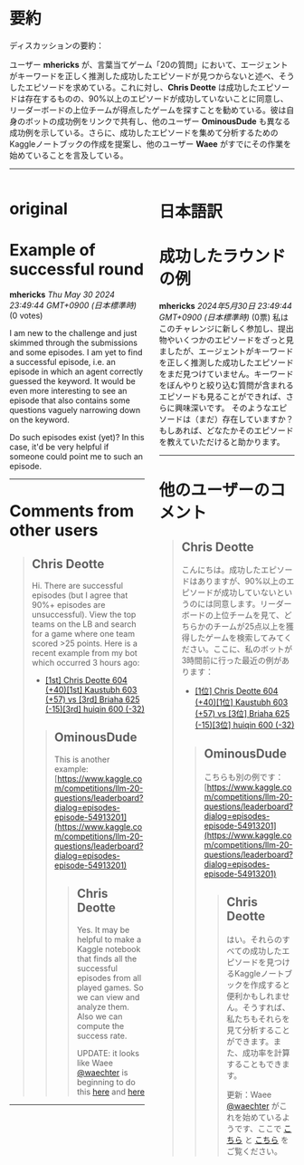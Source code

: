 # 要約 
ディスカッションの要約：

ユーザー **mhericks** が、言葉当てゲーム「20の質問」において、エージェントがキーワードを正しく推測した成功したエピソードが見つからないと述べ、そうしたエピソードを求めている。これに対し、**Chris Deotte** は成功したエピソードは存在するものの、90%以上のエピソードが成功していないことに同意し、リーダーボードの上位チームが得点したゲームを探すことを勧めている。彼は自身のボットの成功例をリンクで共有し、他のユーザー **OminousDude** も異なる成功例を示している。さらに、成功したエピソードを集めて分析するためのKaggleノートブックの作成を提案し、他のユーザー **Waee** がすでにその作業を始めていることを言及している。

---


<style>
.column-left{
  float: left;
  width: 47.5%;
  text-align: left;
}
.column-right{
  float: right;
  width: 47.5%;
  text-align: left;
}
.column-one{
  float: left;
  width: 100%;
  text-align: left;
}
</style>


<div class="column-left">

# original

# Example of successful round

**mhericks** *Thu May 30 2024 23:49:44 GMT+0900 (日本標準時)* (0 votes)

I am new to the challenge and just skimmed through the submissions and some episodes. I am yet to find a successful episode, i.e. an episode in which an agent correctly guessed the keyword. It would be even more interesting to see an episode that also contains some questions vaguely narrowing down on the keyword.

Do such episodes exist (yet)? In this case, it'd be very helpful if someone could point me to such an episode. 



---

 # Comments from other users

> ## Chris Deotte
> 
> Hi. There are successful episodes (but I agree that 90%+ episodes are unsuccessful). View the top teams on the LB and search for a game where one team scored >25 points. Here is a recent example from my bot which occurred 3 hours ago:
> 
> - [[1st] Chris Deotte 604 (+40)[1st] Kaustubh 603 (+57) vs [3rd] Briaha 625 (-15)[3rd] huiqin 600 (-32)](https://www.kaggle.com/competitions/llm-20-questions/leaderboard?dialog=episodes-episode-54912547)
> 
> 
> 
> > ## OminousDude
> > 
> > This is another example: [https://www.kaggle.com/competitions/llm-20-questions/leaderboard?dialog=episodes-episode-54913201](https://www.kaggle.com/competitions/llm-20-questions/leaderboard?dialog=episodes-episode-54913201)
> > 
> > 
> > 
> > > ## Chris Deotte
> > > 
> > > Yes. It may be helpful to make a Kaggle notebook that finds all the successful episodes from all played games. So we can view and analyze them. Also we can compute the success rate.
> > > 
> > > UPDATE: it looks like Waee [@waechter](https://www.kaggle.com/waechter) is beginning to do this [here](https://www.kaggle.com/code/waechter/llm-20-questions-games-dataset) and [here](https://www.kaggle.com/code/waechter/llm-20-questions-leaderbord-analyze-best-agents)
> > > 
> > > 
> > > 


---



</div>
<div class="column-right">

# 日本語訳

# 成功したラウンドの例
**mhericks** *2024年5月30日 23:49:44 GMT+0900 (日本標準時)* (0票)
私はこのチャレンジに新しく参加し、提出物やいくつかのエピソードをざっと見ましたが、エージェントがキーワードを正しく推測した成功したエピソードをまだ見つけていません。キーワードをぼんやりと絞り込む質問が含まれるエピソードも見ることができれば、さらに興味深いです。
そのようなエピソードは（まだ）存在していますか？ もしあれば、どなたかそのエピソードを教えていただけると助かります。

---
# 他のユーザーのコメント
> ## Chris Deotte
> 
> こんにちは。成功したエピソードはありますが、90%以上のエピソードが成功していないというのには同意します。リーダーボードの上位チームを見て、どちらかのチームが25点以上を獲得したゲームを検索してみてください。ここに、私のボットが3時間前に行った最近の例があります：
> 
> - [[1位] Chris Deotte 604 (+40)[1位] Kaustubh 603 (+57) vs [3位] Briaha 625 (-15)[3位] huiqin 600 (-32)](https://www.kaggle.com/competitions/llm-20-questions/leaderboard?dialog=episodes-episode-54912547)
> 
> > ## OminousDude
> > 
> > こちらも別の例です：[https://www.kaggle.com/competitions/llm-20-questions/leaderboard?dialog=episodes-episode-54913201](https://www.kaggle.com/competitions/llm-20-questions/leaderboard?dialog=episodes-episode-54913201)
> > 
> > 
> > > ## Chris Deotte
> > > 
> > > はい。それらのすべての成功したエピソードを見つけるKaggleノートブックを作成すると便利かもしれません。そうすれば、私たちもそれらを見て分析することができます。また、成功率を計算することもできます。
> > > 
> > > 更新：Waee [@waechter](https://www.kaggle.com/waechter) がこれを始めているようです、ここで [こちら](https://www.kaggle.com/code/waechter/llm-20-questions-games-dataset) と [こちら](https://www.kaggle.com/code/waechter/llm-20-questions-leaderbord-analyze-best-agents) をご覧ください。
> > > 
> > > 
> > > 


</div>